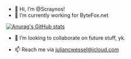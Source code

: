 - 👋 Hi, I’m @Scraynos!
- 🌱 I’m currently working for ByteFox.net

[![Anurag's GitHub stats](https://github-readme-stats.vercel.app/api?username=scraynos&show_icons=true&theme=radical)](https://github.com/anuraghazra/github-readme-stats)

- 💞️ I’m looking to collaborate on future stuff, yk.

- 📫 Reach me via <juliancwessel@icloud.com>
<!---
Scraynos/Scraynos is a ✨ special ✨ repository because its `README.md` (this file) appears on your GitHub profile.
You can click the Preview link to take a look at your changes.
--->
